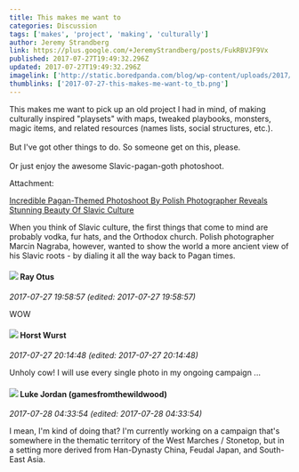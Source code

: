 ```yaml
---
title: This makes me want to
categories: Discussion
tags: ['makes', 'project', 'making', 'culturally']
author: Jeremy Strandberg
link: https://plus.google.com/+JeremyStrandberg/posts/FukRBVJF9Vx
published: 2017-07-27T19:49:32.296Z
updated: 2017-07-27T19:49:32.296Z
imagelink: ['http://static.boredpanda.com/blog/wp-content/uploads/2017/07/pagan-slav-culture-photography-marcin-nagraba-angieszka-osipa-fb2.png']
thumblinks: ['2017-07-27-this-makes-me-want-to_tb.png']
---
```


This makes me want to pick up an old project I had in mind, of making culturally inspired &quot;playsets&quot; with maps, tweaked playbooks, monsters, magic items, and related resources (names lists, social structures, etc.).<br /><br />But I&#39;ve got other things to do. So someone get on this, please.<br /><br />Or just enjoy the awesome Slavic-pagan-goth photoshoot.


Attachment:

<a href='http://www.boredpanda.com/pagan-slav-culture-photography-marcin-nagraba-angieszka-osipa/?page_numb=1'>Incredible Pagan-Themed Photoshoot By Polish Photographer Reveals Stunning Beauty Of Slavic Culture</a>


When you think of Slavic culture, the first things that come to mind are probably vodka, fur hats, and the Orthodox church. Polish photographer Marcin Nagraba, however, wanted to show the world a more ancient view of his Slavic roots - by dialing it all the way back to Pagan times.
<div id='comment z13rzvlpupmcx54et23xx5phrtj5hr4t5'>
  <h4><img src='{{site.baseurl}}//images/avatars/100495092599585582455_photo.jpg'> Ray Otus</h4>
      <p><cite>2017-07-27 19:58:57 (edited: 2017-07-27 19:58:57)</cite></p>
        <p>WOW</p>
</div>
        

<div id='comment z13rzvlpupmcx54et23xx5phrtj5hr4t5'>
  <h4><img src='{{site.baseurl}}//images/avatars/100166690471780012764_photo.jpg'> Horst Wurst</h4>
      <p><cite>2017-07-27 20:14:48 (edited: 2017-07-27 20:14:48)</cite></p>
        <p>Unholy cow! I will use every single photo in my ongoing campaign ...</p>
</div>
        

<div id='comment z13rzvlpupmcx54et23xx5phrtj5hr4t5'>
  <h4><img src='{{site.baseurl}}//images/avatars/115982569598224117691_photo.jpg'> Luke Jordan (gamesfromthewildwood)</h4>
      <p><cite>2017-07-28 04:33:54 (edited: 2017-07-28 04:33:54)</cite></p>
        <p>I mean, I&#39;m kind of doing that?  I&#39;m currently working on a campaign that&#39;s somewhere in the thematic territory of the West Marches / Stonetop, but in a setting more derived from Han-Dynasty China, Feudal Japan, and South-East Asia.</p>
</div>
        
